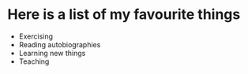 # Here is a list of my favourite things
- Exercising
- Reading autobiographies
- Learning new things
- Teaching
